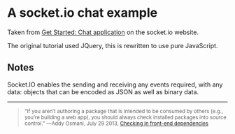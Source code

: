 # A socket.io chat example

Taken from [Get Started: Chat application](https://socket.io/get-started/chat/) on the socket.io website.

The original tutorial used JQuery, this is rewritten to use pure JavaScript.

## Notes

Socket.IO enables the sending and receiving any events required, with any data: objects that can be encoded as JSON as well as binary data.

---

> <small>“If you aren’t authoring a package that is intended to be consumed by others (e.g., you’re building a web app), you should always check installed packages into source control.” —Addy Osmani, July 29 2013, [Checking in front-end dependencies](https://addyosmani.com/blog/checking-in-front-end-dependencies/#more-5510)</small>
